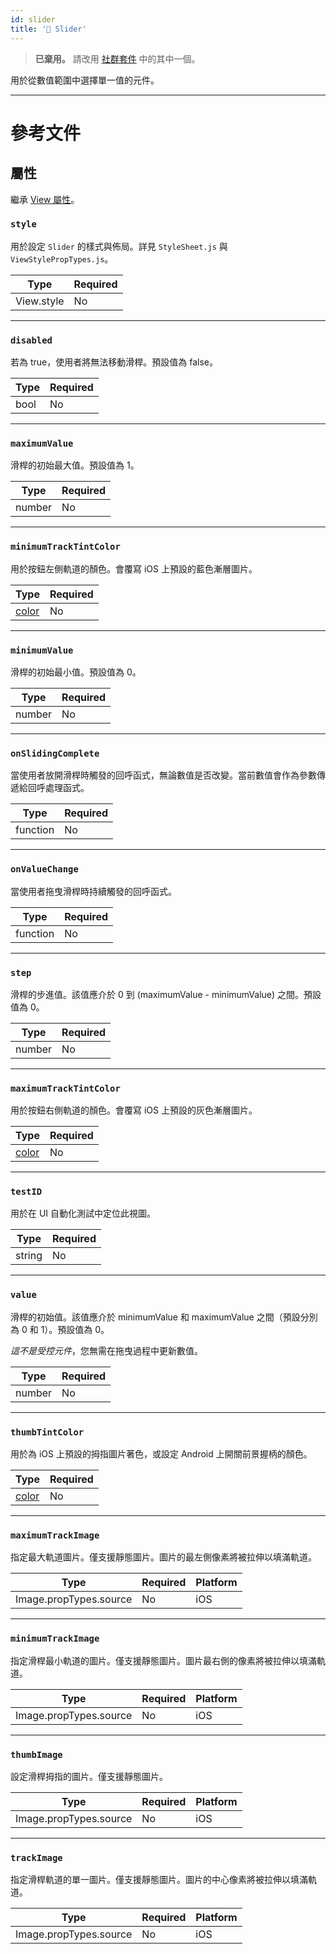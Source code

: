 ```yaml
---
id: slider
title: '🚧 Slider'
---
```


> **已棄用。** 請改用 [社群套件](https://reactnative.directory/?search=slider) 中的其中一個。

用於從數值範圍中選擇單一值的元件。

---

# 參考文件

## 屬性

繼承 [View 屬性](view.md#props)。

### `style`

用於設定 `Slider` 的樣式與佈局。詳見 `StyleSheet.js` 與 `ViewStylePropTypes.js`。

| Type       | Required |
| ---------- | -------- |
| View.style | No       |

---

### `disabled`

若為 true，使用者將無法移動滑桿。預設值為 false。

| Type | Required |
| ---- | -------- |
| bool | No       |

---

### `maximumValue`

滑桿的初始最大值。預設值為 1。

| Type   | Required |
| ------ | -------- |
| number | No       |

---

### `minimumTrackTintColor`

用於按鈕左側軌道的顏色。會覆寫 iOS 上預設的藍色漸層圖片。

| Type               | Required |
| ------------------ | -------- |
| [color](colors.md) | No       |

---

### `minimumValue`

滑桿的初始最小值。預設值為 0。

| Type   | Required |
| ------ | -------- |
| number | No       |

---

### `onSlidingComplete`

當使用者放開滑桿時觸發的回呼函式，無論數值是否改變。當前數值會作為參數傳遞給回呼處理函式。

| Type     | Required |
| -------- | -------- |
| function | No       |

---

### `onValueChange`

當使用者拖曳滑桿時持續觸發的回呼函式。

| Type     | Required |
| -------- | -------- |
| function | No       |

---

### `step`

滑桿的步進值。該值應介於 0 到 (maximumValue - minimumValue) 之間。預設值為 0。

| Type   | Required |
| ------ | -------- |
| number | No       |

---

### `maximumTrackTintColor`

用於按鈕右側軌道的顏色。會覆寫 iOS 上預設的灰色漸層圖片。

| Type               | Required |
| ------------------ | -------- |
| [color](colors.md) | No       |

---

### `testID`

用於在 UI 自動化測試中定位此視圖。

| Type   | Required |
| ------ | -------- |
| string | No       |

---

### `value`

滑桿的初始值。該值應介於 minimumValue 和 maximumValue 之間（預設分別為 0 和 1）。預設值為 0。

_這不是受控元件_，您無需在拖曳過程中更新數值。

| Type   | Required |
| ------ | -------- |
| number | No       |

---

### `thumbTintColor`

用於為 iOS 上預設的拇指圖片著色，或設定 Android 上開關前景握柄的顏色。

| Type               | Required |
| ------------------ | -------- |
| [color](colors.md) | No       |

---

### `maximumTrackImage`

指定最大軌道圖片。僅支援靜態圖片。圖片的最左側像素將被拉伸以填滿軌道。

| Type                   | Required | Platform |
| ---------------------- | -------- | -------- |
| Image.propTypes.source | No       | iOS      |

---

### `minimumTrackImage`

指定滑桿最小軌道的圖片。僅支援靜態圖片。圖片最右側的像素將被拉伸以填滿軌道。

| Type                   | Required | Platform |
| ---------------------- | -------- | -------- |
| Image.propTypes.source | No       | iOS      |

---

### `thumbImage`

設定滑桿拇指的圖片。僅支援靜態圖片。

| Type                   | Required | Platform |
| ---------------------- | -------- | -------- |
| Image.propTypes.source | No       | iOS      |

---

### `trackImage`

指定滑桿軌道的單一圖片。僅支援靜態圖片。圖片的中心像素將被拉伸以填滿軌道。

| Type                   | Required | Platform |
| ---------------------- | -------- | -------- |
| Image.propTypes.source | No       | iOS      |